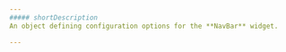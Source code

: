 ```yaml
---
##### shortDescription
An object defining configuration options for the **NavBar** widget.

---
```

